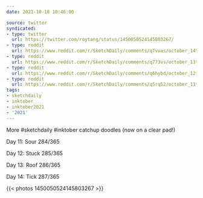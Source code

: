 ```yaml
---
date: 2021-10-18 10:46:00

source: twitter
syndicated:
- type: twitter
  url: https://twitter.com/roytang/status/1450050524145803267/
- type: reddit
  url: https://www.reddit.com/r/SketchDaily/comments/q7vuas/october_14th_anatober_brachioradialis/hh3es2h/
- type: reddit
  url: https://www.reddit.com/r/SketchDaily/comments/q773vs/october_13th_anatober_deltoid/hh3eroi/
- type: reddit
  url: https://www.reddit.com/r/SketchDaily/comments/q6hybd/october_12th_anatober_skeletal_arm/hh3erbr/
- type: reddit
  url: https://www.reddit.com/r/SketchDaily/comments/q5rq52/october_11th_anatober_skeletal_hand/hh3eqwq/
tags:
- sketchdaily
- inktober
- inktober2021
- '2021'
---
```


More #sketchdaily #inktober catchup doodles (now on a clear pad!)



Day 11: Sour 284/365

Day 12: Stuck 285/365

Day 13: Roof 286/365

Day 14: Tick 287/365 

{{< photos 1450050524145803267 >}}